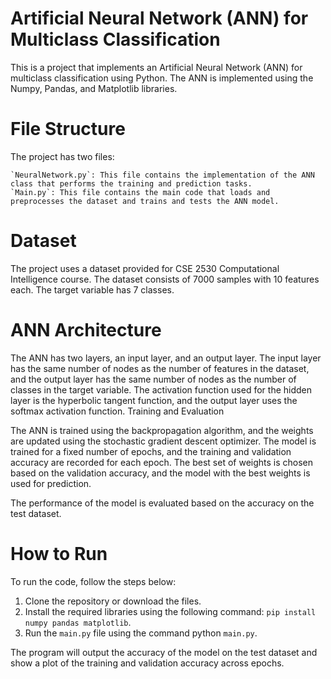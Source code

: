 # Artificial Neural Network (ANN) for Multiclass Classification

This is a project that implements an Artificial Neural Network (ANN) for multiclass classification using Python. The ANN is implemented using the Numpy, Pandas, and Matplotlib libraries.

# File Structure

The project has two files:

    `NeuralNetwork.py`: This file contains the implementation of the ANN class that performs the training and prediction tasks.
    `Main.py`: This file contains the main code that loads and preprocesses the dataset and trains and tests the ANN model.

# Dataset

The project uses a dataset provided for CSE 2530 Computational Intelligence course. The dataset consists of 7000 samples with 10 features each. The target variable has 7 classes.

# ANN Architecture

The ANN has two layers, an input layer, and an output layer. The input layer has the same number of nodes as the number of features in the dataset, and the output layer has the same number of nodes as the number of classes in the target variable. The activation function used for the hidden layer is the hyperbolic tangent function, and the output layer uses the softmax activation function.
Training and Evaluation

The ANN is trained using the backpropagation algorithm, and the weights are updated using the stochastic gradient descent optimizer. The model is trained for a fixed number of epochs, and the training and validation accuracy are recorded for each epoch. The best set of weights is chosen based on the validation accuracy, and the model with the best weights is used for prediction.

The performance of the model is evaluated based on the accuracy on the test dataset.

# How to Run

To run the code, follow the steps below:

1. Clone the repository or download the files.
2. Install the required libraries using the following command: `pip install numpy pandas matplotlib`.
3. Run the `main.py` file using the command python `main.py`.

The program will output the accuracy of the model on the test dataset and show a plot of the training and validation accuracy across epochs.
